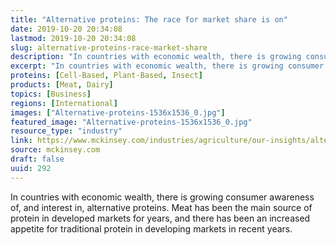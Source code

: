 ```yaml
---
title: "Alternative proteins: The race for market share is on"
date: 2019-10-20 20:34:08
lastmod: 2019-10-20 20:34:08
slug: alternative-proteins-race-market-share
description: "In countries with economic wealth, there is growing consumer awareness of, and interest in, alternative proteins. Meat has been the main source of protein in developed markets for years, and there has been an increased appetite for traditional protein in developing markets in recent&nbsp;years."
excerpt: "In countries with economic wealth, there is growing consumer awareness of, and interest in, alternative proteins. Meat has been the main source of protein in developed markets for years, and there has been an increased appetite for traditional protein in developing markets in recent&nbsp;years."
proteins: [Cell-Based, Plant-Based, Insect]
products: [Meat, Dairy]
topics: [Business]
regions: [International]
images: ["Alternative-proteins-1536x1536_0.jpg"]
featured_image: "Alternative-proteins-1536x1536_0.jpg"
resource_type: "industry"
link: https://www.mckinsey.com/industries/agriculture/our-insights/alternative-proteins-the-race-for-market-share-is-on
source: mckinsey.com
draft: false
uuid: 292
---
```

In countries with economic wealth, there is growing consumer awareness
of, and interest in, alternative proteins. Meat has been the main source
of protein in developed markets for years, and there has been an
increased appetite for traditional protein in developing markets in
recent years.
